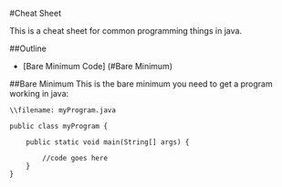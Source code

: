 #Cheat Sheet

This is a cheat sheet for common programming things in java.

##Outline

* [Bare Minimum Code] (#Bare Minimum)

##Bare Minimum
This is the bare minimum you need to get a program working in java:

```
\\filename: myProgram.java

public class myProgram {

	public static void main(String[] args) {

		//code goes here	
	}
}
```